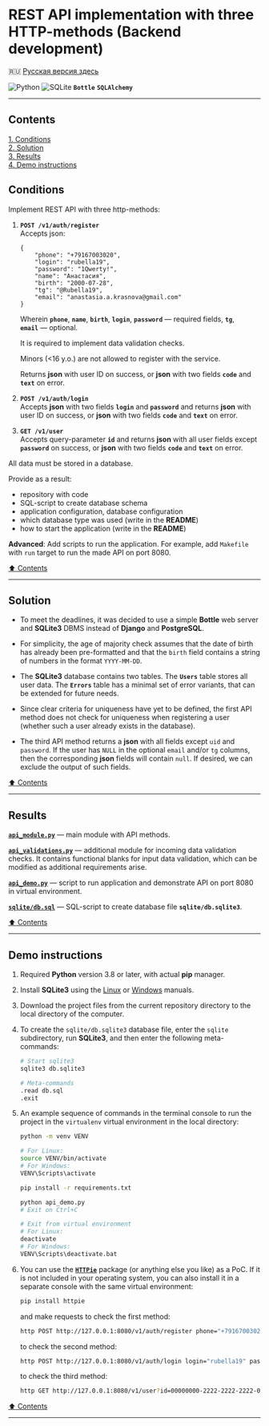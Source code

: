 # REST API implementation with three HTTP-methods (Backend development) #

:ru: [Русская версия здесь](README_RU.md)

![Python](https://img.shields.io/badge/python-3670A0?style=plastic&logo=python&logoColor=ffdd54)
![SQLite](https://img.shields.io/badge/sqlite-%2307405e.svg?style=plastic&logo=sqlite&logoColor=white)
**`Bottle`**
**`SQLAlchemy`**

----

## Contents ##

[1. Conditions](#conditions)    
[2. Solution](#solution)    
[3. Results](#results)    
[4. Demo instructions](#demo-instructions)    

## Conditions ##

Implement REST API with three http-methods:

1. **`POST /v1/auth/register`**    
    Accepts json:

    ```text
    {
        "phone": "+79167003020",
        "login": "rubella19",
        "password": "1Qwerty!",
        "name": "Анастасия",
        "birth": "2000-07-28",
        "tg": "@Rubella19",
        "email": "anastasia.a.krasnova@gmail.com"
    }
    ```

    Wherein **`phone`**, **`name`**, **`birth`**, **`login`**,
    **`password`**&nbsp;&mdash; required fields, **`tg`**,
    **`email`**&nbsp;&mdash; optional.

    It is required to implement data validation checks.

    Minors (<16 y.o.) are not allowed to register with the service.

    Returns **json** with user ID on success, or **json** with two fields
    **`code`** and **`text`** on error.

2. **`POST /v1/auth/login`**    
    Accepts **json** with two fields **`login`** and **`password`** and returns
    **json** with user ID on success, or **json** with two fields **`code`** and
    **`text`** on error.

3. **`GET /v1/user`**    
    Accepts query-parameter **`id`** and returns **json** with all user fields
    except **`password`** on success, or **json** with two fields **`code`** and
    **`text`** on error.

All data must be stored in a database.

Provide as a result:

- repository with code
- SQL-script to create database schema
- application configuration, database configuration
- which database type was used (write in the **README**)
- how to start the application (write in the **README**)

**Advanced**: Add scripts to run the application. For example, add `Makefile`
with `run` target to run the made API on port 8080.

[:arrow_up: Contents](#contents)

----

## Solution ##

- To meet the deadlines, it was decided to use a simple **Bottle** web server and
**SQLite3** DBMS instead of **Django** and **PostgreSQL**.

- For simplicity, the age of majority check assumes that the date of birth has
already been pre-formatted and that the `birth` field contains a string of
numbers in the format `YYYY-MM-DD`.

- The **SQLite3** database contains two tables. The **`Users`** table stores all
user data. The **`Errors`** table has a minimal set of error variants, that can
be extended for future needs.

- Since clear criteria for uniqueness have yet to be defined, the first API
method does not check for uniqueness when registering a user (whether such a
user already exists in the database).

- The third API method returns a **json** with all fields except `uid` and
`password`. If the user has `NULL` in the optional `email` and/or `tg` columns,
then the corresponding **json** fields will contain `null`. If desired, we can
exclude the output of such fields.

[:arrow_up: Contents](#contents)

----

## Results ##

[**`api_module.py`**](api_module.py)&nbsp;&mdash; main module with API methods.

[**`api_validations.py`**](api_validations.py)&nbsp;&mdash; additional module
for incoming data validation checks. It contains functional blanks for input
data validation, which can be modified as additional requirements arise.

[**`api_demo.py`**](api_demo.py)&nbsp;&mdash; script to run application and
demonstrate API on port 8080 in virtual environment.

[**`sqlite/db.sql`**](sqlite/db.sql)&nbsp;&mdash; SQL-script to create database
file **`sqlite/db.sqlite3`**.

[:arrow_up: Contents](#contents)

----

## Demo instructions ##

1. Required **Python** version 3.8 or later, with actual **pip** manager.
2. Install **SQLite3** using the [Linux](https://linoxide.com/install-use-sqlite-linux)
or [Windows](https://www.sqlitetutorial.net/download-install-sqlite/) manuals.
3. Download the project files from the current repository directory to the local
directory of the computer.
4. To create the `sqlite/db.sqlite3` database file, enter the `sqlite`
subdirectory, run **SQLite3**, and then enter the following meta-commands:

    ```bash
    # Start sqlite3
    sqlite3 db.sqlite3

    # Meta-commands
    .read db.sql
    .exit
    ```

5. An example sequence of commands in the terminal console to run the project in
the `virtualenv` virtual environment in the local directory:

    ```bash
    python -m venv VENV

    # For Linux:
    source VENV/bin/activate
    # For Windows:
    VENV\Scripts\activate

    pip install -r requirements.txt

    python api_demo.py
    # Exit on Ctrl+C

    # Exit from virtual environment
    # For Linux:
    deactivate
    # For Windows:
    VENV\Scripts\deactivate.bat
    ```

6. You can use the [**`HTTPie`**](https://httpie.io/) package (or anything else
you like) as a PoC. If it is not included in your operating system, you can also
install it in a separate console with the same virtual environment:

    ```bash
    pip install httpie
    ```

    and make requests to check the first method:

    ```bash
    http POST http://127.0.0.1:8080/v1/auth/register phone="+79167003020" login="rubella19" password="1Qwerty!" name="Анастасия" birth="2000-07-28" tg="\@Rubella19" email="anastasia.a.krasnova@gmail.com"
    ```

    to check the second method:

    ```bash
    http POST http://127.0.0.1:8080/v1/auth/login login="rubella19" password="1Qwerty!"
    ```

    to check the third method:

    ```bash
    http GET http://127.0.0.1:8080/v1/user?id=00000000-2222-2222-2222-000000000000
    ```

[:arrow_up: Contents](#contents)

----
